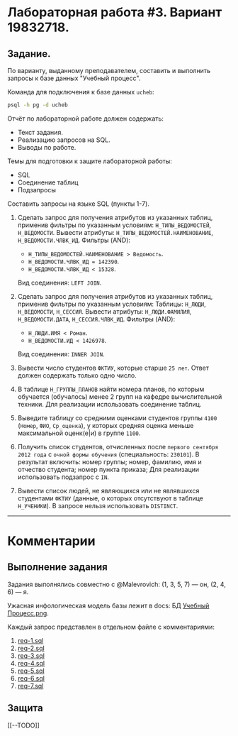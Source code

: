 # Лабораторная работа #3. Вариант 19832718.

## Задание.

По варианту, выданному преподавателем, составить и выполнить запросы к базе данных "Учебный процесс".

Команда для подключения к базе данных `ucheb`:

```bash
psql -h pg -d ucheb
```

Отчёт по лабораторной работе должен содержать:

- Текст задания.
- Реализацию запросов на SQL.
- Выводы по работе.

Темы для подготовки к защите лабораторной работы:

- SQL
- Соединение таблиц
- Подзапросы

Составить запросы на языке SQL (пункты 1-7).

1.  Сделать запрос для получения атрибутов из указанных таблиц, применив
    фильтры по указанным условиям: `Н_ТИПЫ_ВЕДОМОСТЕЙ`, `Н_ВЕДОМОСТИ`. 
    Вывести атрибуты: `Н_ТИПЫ_ВЕДОМОСТЕЙ.НАИМЕНОВАНИЕ`, `Н_ВЕДОМОСТИ.ЧЛВК_ИД`. 
    Фильтры (AND):
    - `Н_ТИПЫ_ВЕДОМОСТЕЙ.НАИМЕНОВАНИЕ > Ведомость`.
    - `Н_ВЕДОМОСТИ.ЧЛВК_ИД = 142390`.
    - `Н_ВЕДОМОСТИ.ЧЛВК_ИД < 15328`. 

    Вид соединения: `LEFT JOIN`.

2.  Сделать запрос для получения атрибутов из указанных таблиц, применив
    фильтры по указанным условиям: Таблицы: `Н_ЛЮДИ`, `Н_ВЕДОМОСТИ`, `Н_СЕССИЯ`.
    Вывести атрибуты: `Н_ЛЮДИ.ФАМИЛИЯ`, `Н_ВЕДОМОСТИ.ДАТА`, `Н_СЕССИЯ.ЧЛВК_ИД`.
    Фильтры (AND):
    - `Н_ЛЮДИ.ИМЯ < Роман`.
    - `Н_ВЕДОМОСТИ.ИД < 1426978`. 

    Вид соединения: `INNER JOIN`.

3.  Вывести число студентов `ФКТИУ`, которые старше `25 лет`. Ответ должен
    содержать только одно число.

4.  В таблице `Н_ГРУППЫ_ПЛАНОВ` найти номера планов, по которым обучается
    (обучалось) менее 2 групп на кафедре вычислительной техники. Для реализации
    использовать соединение таблиц.

5.  Выведите таблицу со средними оценками студентов группы `4100` (`Номер`, `ФИО`,
    `Ср_оценка`), у которых средняя оценка меньше максимальной оценк(е|и) 
    в группе `1100`.

6.  Получить список студентов, отчисленных после `первого сентября 2012 года` с
    `очной формы обучения` (специальность: `230101`). 
    В результат включить: номер группы; номер, фамилию, имя и отчество студента; номер пункта приказа; 
    Для реализации использовать подзапрос с `IN`.

7.  Вывести список людей, не являющихся или не являвшихся студентами `ФКТИУ`
    (данные, о которых отсутствуют в таблице `Н_УЧЕНИКИ`). 
    В запросе нельзя использовать `DISTINCT`.

- - -
# Комментарии

## Выполнение задания

Задания выполнялись совместно с @Malevrovich: (1, 3, 5, 7) — он, (2, 4, 6) — я.

Ужасная инфологическая модель базы лежит в docs: БД [Учебный Процесс.png](../docs/DB-study-process.png).

Каждый запрос представлен в отдельном файле c комментариями: 
1. [req-1.sql](./req-1.sql)
2. [req-2.sql](./req-2.sql)
3. [req-3.sql](./req-3.sql)
4. [req-4.sql](./req-4.sql)
5. [req-5.sql](./req-5.sql)
6. [req-6.sql](./req-6.sql)
7. [req-7.sql](./req-7.sql)

## Защита

[[--TODO]]

